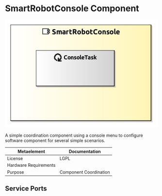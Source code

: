 # SmartRobotConsole Component

![SmartRobotConsole-ComponentImage](https://github.com/Servicerobotics-Ulm/ComponentRepository/blob/master/SmartRobotConsole/model/SmartRobotConsoleComponentDefinition.jpg)

A simple coordination component using a console menu to configure software component for several simple scenarios.

| Metaelement | Documentation |
|-------------|---------------|
| License | LGPL |
| Hardware Requirements |  |
| Purpose | Component Coordination |



## Service Ports


